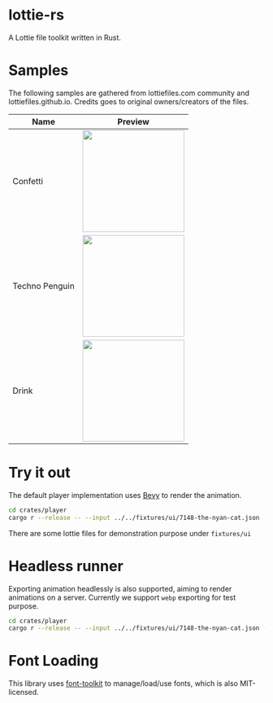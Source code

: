# lottie-rs
A Lottie file toolkit written in Rust.


# Samples

The following samples are gathered from lottiefiles.com community and lottiefiles.github.io. Credits
goes to original owners/creators of the files.

| **Name** | **Preview** |
|----------|-------------|
| Confetti | <img src="fixtures/results/confetti.webp" width="200"> |
| Techno Penguin | <img src="fixtures/results/techno_penguin.webp" width="200"> |
| Drink | <img src="fixtures/results/drink.webp" width="200"> |

# Try it out

The default player implementation uses [Bevy](https://github.com/bevyengine/bevy) to render the animation.

```bash
cd crates/player
cargo r --release -- --input ../../fixtures/ui/7148-the-nyan-cat.json
```

There are some lottie files for demonstration purpose under `fixtures/ui`

# Headless runner

Exporting animation headlessly is also supported, aiming to render animations on a server. Currently we support
`webp` exporting for test purpose.

```bash
cd crates/player
cargo r --release -- --input ../../fixtures/ui/7148-the-nyan-cat.json --headless
```

# Font Loading

This library uses [font-toolkit](https://github.com/alibaba/font-toolkit) to manage/load/use fonts, which
is also MIT-licensed.
